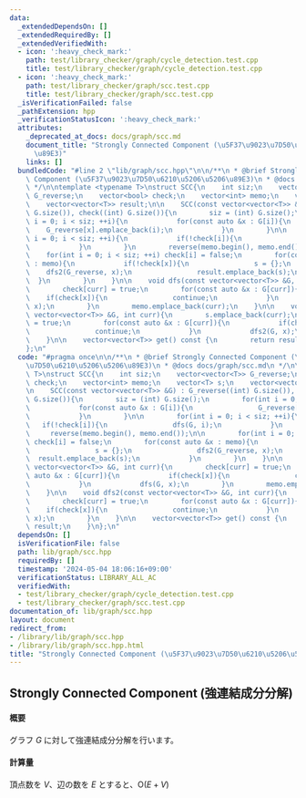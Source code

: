 ```yaml
---
data:
  _extendedDependsOn: []
  _extendedRequiredBy: []
  _extendedVerifiedWith:
  - icon: ':heavy_check_mark:'
    path: test/library_checker/graph/cycle_detection.test.cpp
    title: test/library_checker/graph/cycle_detection.test.cpp
  - icon: ':heavy_check_mark:'
    path: test/library_checker/graph/scc.test.cpp
    title: test/library_checker/graph/scc.test.cpp
  _isVerificationFailed: false
  _pathExtension: hpp
  _verificationStatusIcon: ':heavy_check_mark:'
  attributes:
    _deprecated_at_docs: docs/graph/scc.md
    document_title: "Strongly Connected Component (\u5F37\u9023\u7D50\u6210\u5206\u5206\
      \u89E3)"
    links: []
  bundledCode: "#line 2 \"lib/graph/scc.hpp\"\n\n/**\n * @brief Strongly Connected\
    \ Component (\u5F37\u9023\u7D50\u6210\u5206\u5206\u89E3)\n * @docs docs/graph/scc.md\n\
    \ */\n\ntemplate <typename T>\nstruct SCC{\n    int siz;\n    vector<vector<T>>\
    \ G_reverse;\n    vector<bool> check;\n    vector<int> memo;\n    vector<T> s;\n\
    \    vector<vector<T>> result;\n\n    SCC(const vector<vector<T>> &G) : G_reverse((int)\
    \ G.size()), check((int) G.size()){\n        siz = (int) G.size();\n        for(int\
    \ i = 0; i < siz; ++i){\n            for(const auto &x : G[i]){\n            \
    \    G_reverse[x].emplace_back(i);\n            }\n        }\n\n        for(int\
    \ i = 0; i < siz; ++i){\n            if(!check[i]){\n                dfs(G, i);\n\
    \            }\n        }\n        reverse(memo.begin(), memo.end());\n\n    \
    \    for(int i = 0; i < siz; ++i) check[i] = false;\n        for(const auto &x\
    \ : memo){\n            if(!check[x]){\n                s = {};\n            \
    \    dfs2(G_reverse, x);\n                result.emplace_back(s);\n          \
    \  }\n        }\n    }\n\n    void dfs(const vector<vector<T>> &G, int curr){\n\
    \        check[curr] = true;\n        for(const auto &x : G[curr]){\n        \
    \    if(check[x]){\n                continue;\n            }\n            dfs(G,\
    \ x);\n        }\n        memo.emplace_back(curr);\n    }\n\n    void dfs2(const\
    \ vector<vector<T>> &G, int curr){\n        s.emplace_back(curr);\n        check[curr]\
    \ = true;\n        for(const auto &x : G[curr]){\n            if(check[x]){\n\
    \                continue;\n            }\n            dfs2(G, x);\n        }\n\
    \    }\n\n    vector<vector<T>> get() const {\n        return result;\n    }\n\
    };\n"
  code: "#pragma once\n\n/**\n * @brief Strongly Connected Component (\u5F37\u9023\
    \u7D50\u6210\u5206\u5206\u89E3)\n * @docs docs/graph/scc.md\n */\n\ntemplate <typename\
    \ T>\nstruct SCC{\n    int siz;\n    vector<vector<T>> G_reverse;\n    vector<bool>\
    \ check;\n    vector<int> memo;\n    vector<T> s;\n    vector<vector<T>> result;\n\
    \n    SCC(const vector<vector<T>> &G) : G_reverse((int) G.size()), check((int)\
    \ G.size()){\n        siz = (int) G.size();\n        for(int i = 0; i < siz; ++i){\n\
    \            for(const auto &x : G[i]){\n                G_reverse[x].emplace_back(i);\n\
    \            }\n        }\n\n        for(int i = 0; i < siz; ++i){\n         \
    \   if(!check[i]){\n                dfs(G, i);\n            }\n        }\n   \
    \     reverse(memo.begin(), memo.end());\n\n        for(int i = 0; i < siz; ++i)\
    \ check[i] = false;\n        for(const auto &x : memo){\n            if(!check[x]){\n\
    \                s = {};\n                dfs2(G_reverse, x);\n              \
    \  result.emplace_back(s);\n            }\n        }\n    }\n\n    void dfs(const\
    \ vector<vector<T>> &G, int curr){\n        check[curr] = true;\n        for(const\
    \ auto &x : G[curr]){\n            if(check[x]){\n                continue;\n\
    \            }\n            dfs(G, x);\n        }\n        memo.emplace_back(curr);\n\
    \    }\n\n    void dfs2(const vector<vector<T>> &G, int curr){\n        s.emplace_back(curr);\n\
    \        check[curr] = true;\n        for(const auto &x : G[curr]){\n        \
    \    if(check[x]){\n                continue;\n            }\n            dfs2(G,\
    \ x);\n        }\n    }\n\n    vector<vector<T>> get() const {\n        return\
    \ result;\n    }\n};\n"
  dependsOn: []
  isVerificationFile: false
  path: lib/graph/scc.hpp
  requiredBy: []
  timestamp: '2024-05-04 18:06:16+09:00'
  verificationStatus: LIBRARY_ALL_AC
  verifiedWith:
  - test/library_checker/graph/cycle_detection.test.cpp
  - test/library_checker/graph/scc.test.cpp
documentation_of: lib/graph/scc.hpp
layout: document
redirect_from:
- /library/lib/graph/scc.hpp
- /library/lib/graph/scc.hpp.html
title: "Strongly Connected Component (\u5F37\u9023\u7D50\u6210\u5206\u5206\u89E3)"
---
```

## Strongly Connected Component (強連結成分分解)

#### 概要

グラフ $G$ に対して強連結成分分解を行います。

#### 計算量

頂点数を $V$、辺の数を $E$ とすると、$\mathrm{O}(E + V)$
